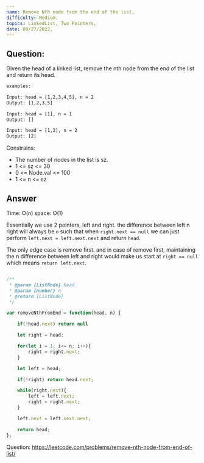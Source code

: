 ```yaml
---
name: Remove Nth node from the end of the list,
difficulty: Medium,
topics: LinkedList, Two Pointers,
date: 09/27/2022,
---
```


## Question:

Given the head of a linked list, remove the nth node from the end of the list and return its head.

```txt:.txt showLineNumbers
examples:

Input: head = [1,2,3,4,5], n = 2
Output: [1,2,3,5]

Input: head = [1], n = 1
Output: []

Input: head = [1,2], n = 2
Output: [2]

```

Constrains:

- The number of nodes in the list is sz.
- 1 <= sz <= 30
- 0 <= Node.val <= 100
- 1 <= n <= sz

## Answer

Time: O(n)
space: O(1)

Essentially we use 2 pointers, left and right. the difference between left n right will always be `n` such that when `right.next == null` we can just perform `left.next = left.next.next` and return `head`.

The only edge case is remove first. and in case of remove first, maintaining the n difference between left and right would make us start at `right == null` which means `return left.next`.

```js:example.js showNumberLines

/**
 * @param {ListNode} head
 * @param {number} n
 * @return {ListNode}
 */

var removeNthFromEnd = function(head, n) {

    if(!head.next) return null

    let right = head;

    for(let i = 1; i<= n; i++){
        right = right.next;
    }

    let left = head;

    if(!right) return head.next;

    while(right.next){
        left = left.next;
        right = right.next;
    }

    left.next = left.next.next;

    return head;
};

```

Question: https://leetcode.com/problems/remove-nth-node-from-end-of-list/
